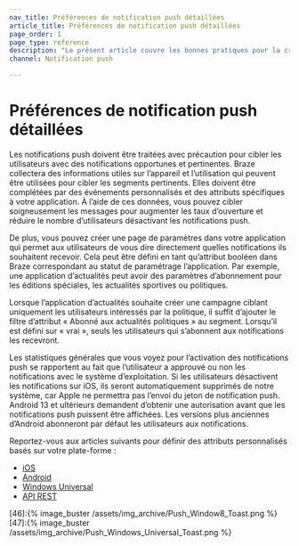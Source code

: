 ```yaml
---
nav_title: Préférences de notification push détaillées
article_title: Préférences de notification push détaillées
page_order: 1
page_type: reference
description: "Le présent article couvre les bonnes pratiques pour la création de préférences de notification push détaillées pour vos utilisateurs."
channel: Notification push

---
```


# Préférences de notification push détaillées

Les notifications push doivent être traitées avec précaution pour cibler les utilisateurs avec des notifications opportunes et pertinentes. Braze collectera des informations utiles sur l’appareil et l’utilisation qui peuvent être utilisées pour cibler les segments pertinents. Elles doivent être complétées par des événements personnalisés et des attributs spécifiques à votre application. À l’aide de ces données, vous pouvez cibler soigneusement les messages pour augmenter les taux d’ouverture et réduire le nombre d’utilisateurs désactivant les notifications push.

De plus, vous pouvez créer une page de paramètres dans votre application qui permet aux utilisateurs de vous dire directement quelles notifications ils souhaitent recevoir. Cela peut être défini en tant qu’attribut booléen dans Braze correspondant au statut de paramétrage l’application. Par exemple, une application d’actualités peut avoir des paramètres d’abonnement pour les éditions spéciales, les actualités sportives ou politiques.

Lorsque l’application d’actualités souhaite créer une campagne ciblant uniquement les utilisateurs intéressés par la politique, il suffit d’ajouter le filtre d’attribut « Abonné aux actualités politiques » au segment. Lorsqu’il est défini sur « vrai », seuls les utilisateurs qui s’abonnent aux notifications les recevront.

Les statistiques générales que vous voyez pour l’activation des notifications push se rapportent au fait que l’utilisateur a approuvé ou non les notifications avec le système d’exploitation. Si les utilisateurs désactivent les notifications sur iOS, ils seront automatiquement supprimés de notre système, car Apple ne permettra pas l’envoi du jeton de notification push. Android 13 et ultérieurs demandent d’obtenir une autorisation avant que les notifications push puissent être affichées. Les versions plus anciennes d’Android abonneront par défaut les utilisateurs aux notifications.


Reportez-vous aux articles suivants pour définir des attributs personnalisés basés sur votre plate-forme :
- [iOS][4]
- [Android][5]
- [Windows Universal][6]
- [API REST][10]

[4]: {{site.baseurl}}/developer_guide/platform_integration_guides/ios/analytics/setting_custom_attributes/
[5]: {{site.baseurl}}/developer_guide/platform_integration_guides/android/analytics/setting_custom_attributes/#setting-custom-attributes
[6]: {{site.baseurl}}/developer_guide/platform_integration_guides/windows_universal/analytics/setting_custom_attributes/
[10]: {{site.baseurl}}/developer_guide/rest_api/user_data/#user-attributes-object-specification
[46]:{% image_buster /assets/img_archive/Push_Window8_Toast.png %}
[47]:{% image_buster /assets/img_archive/Push_Windows_Universal_Toast.png %}
